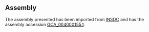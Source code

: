 
Assembly
--------

The assembly presented has been imported from 
[INSDC](http://www.insdc.org) and has the assembly accession
[GCA\_004000155.1](http://www.ebi.ac.uk/ena/data/view/GCA_004000155.1).

